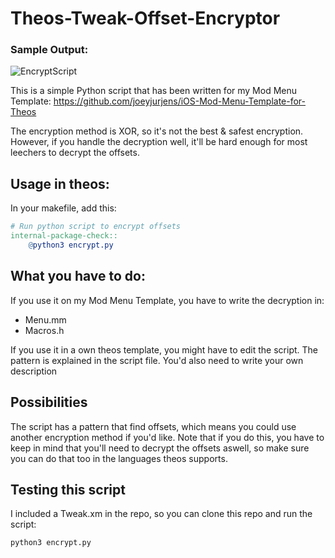 
# Theos-Tweak-Offset-Encryptor

### Sample Output:
![EncryptScript](https://imgur.com/WVhEmmS.png)

This is a simple Python script that has been written for my Mod Menu Template: https://github.com/joeyjurjens/iOS-Mod-Menu-Template-for-Theos

The encryption method is XOR, so it's not the best & safest encryption. 
However, if you handle the decryption well, it'll be hard enough for most leechers to decrypt the offsets.

## Usage in theos:
In your makefile, add this:
```makefile
# Run python script to encrypt offsets
internal-package-check::
	@python3 encrypt.py
```
## What you have to do:
If you use it on my Mod Menu Template, you have to write the decryption in:

- Menu.mm
- Macros.h

If you use it in a own theos template, you might have to edit the script.
The pattern is explained in the script file.
You'd also need to write your own description

## Possibilities
The script has a pattern that find offsets, which means you could use another encryption method if you'd like. Note that if you do this, you have to keep in mind that you'll need to decrypt the offsets aswell, so make sure you can do that too in the languages theos supports.

## Testing this script
I included a Tweak.xm in the repo, so you can clone this repo and run the script:
```
python3 encrypt.py
```